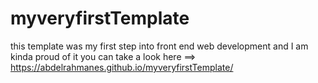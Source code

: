 # myveryfirstTemplate

this template was my first step into front end web development and I am kinda proud of it 
you can take a look here ==> https://abdelrahmanes.github.io/myveryfirstTemplate/
